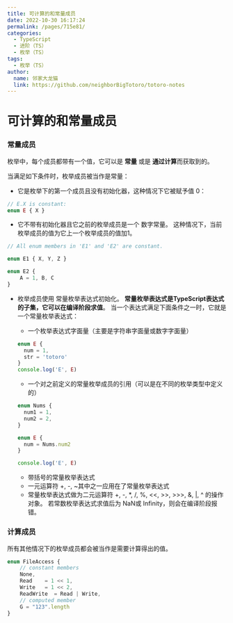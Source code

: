 ```yaml
---
title: 可计算的和常量成员
date: 2022-10-30 16:17:24
permalink: /pages/715e81/
categories:
  - TypeScript
  - 进阶（TS）
  - 枚举（TS）
tags:
  - 枚举（TS）
author: 
  name: 邻家大龙猫
  link: https://github.com/neighborBigTotoro/totoro-notes
---
```




# 可计算的和常量成员



### 常量成员

枚举中，每个成员都带有一个值，它可以是 **常量** 或是 **通过计算**而获取到的。 

当满足如下条件时，枚举成员被当作是常量：

- 它是枚举下的第一个成员且没有初始化器，这种情况下它被赋予值 0：
``` ts
// E.X is constant:
enum E { X }
```

- 它不带有初始化器且它之前的枚举成员是一个 数字常量。 这种情况下，当前枚举成员的值为它上一个枚举成员的值加1。
``` ts
// All enum members in 'E1' and 'E2' are constant.

enum E1 { X, Y, Z }

enum E2 {
    A = 1, B, C
}
```

- 枚举成员使用 常量枚举表达式初始化。 **常量枚举表达式是TypeScript表达式的子集，它可以在编译阶段求值**。 当一个表达式满足下面条件之一时，它就是一个常量枚举表达式：

  - 一个枚举表达式字面量（主要是字符串字面量或数字字面量）
  ``` ts
  enum E {
    num = 1,
    str = 'totoro'
  }
  console.log('E', E)
  ```
  - 一个对之前定义的常量枚举成员的引用（可以是在不同的枚举类型中定义的）
  ``` ts
  enum Nums {
    num1 = 1,
    num2 = 2,
  }

  enum E {
    num = Nums.num2
  }

  console.log('E', E)
  ```
  - 带括号的常量枚举表达式
  - 一元运算符 +, -, ~其中之一应用在了常量枚举表达式
  - 常量枚举表达式做为二元运算符  +, -, *, /, %, <<, >>, >>>, &, |, ^ 的操作对象。 若常数枚举表达式求值后为 NaN或 Infinity，则会在编译阶段报错。



### 计算成员

所有其他情况下的枚举成员都会被当作是需要计算得出的值。
``` ts
enum FileAccess {
    // constant members
    None,
    Read    = 1 << 1,
    Write   = 1 << 2,
    ReadWrite  = Read | Write,
    // computed member
    G = "123".length
}
```
